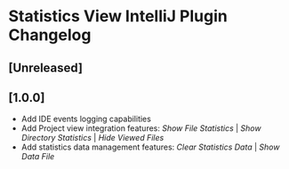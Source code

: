 Statistics View IntelliJ Plugin Changelog
====

## [Unreleased]

## [1.0.0]

- Add IDE events logging capabilities
- Add Project view integration features: _Show File Statistics_ | _Show Directory Statistics_ | _Hide Viewed Files_
- Add statistics data management features: _Clear Statistics Data_ | _Show Data File_
